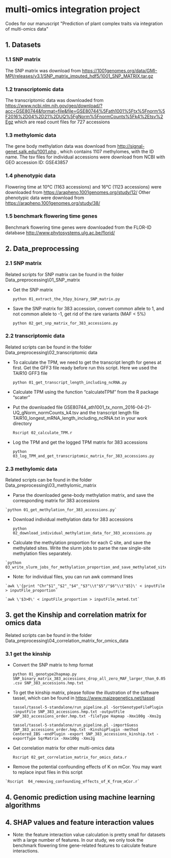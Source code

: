 # multi-omics integration project
Codes for our manuscript "Prediction of plant complex traits via integration of multi-omics data"

## 1. Datasets

### 1.1 SNP matrix
The SNP matrix was download from https://1001genomes.org/data/GMI-MPI/releases/v3.1/SNP_matrix_imputed_hdf5/1001_SNP_MATRIX.tar.gz

### 1.2 transcriptomic data
The transcriptomic data was downloaded from https://www.ncbi.nlm.nih.gov/geo/download/?acc=GSE80744&format=file&file=GSE80744%5Fath1001%5Ftx%5Fnorm%5F2016%2D04%2D21%2DUQ%5FgNorm%5FnormCounts%5Fk4%2Etsv%2Egz
which are read count files for 727 accessions

### 1.3 methylomic data
The gene body methylation data was download from http://signal-genet.salk.edu/1001.php , which contains 1107 methylomes, with the ID name.
The tsv files for individual accessions were download from NCBI with GEO accession ID: GSE43857

### 1.4 phenotypic data
Flowering time at 10℃ (1163 accessions) and 16℃ (1123 accessions) were downloaded from https://arapheno.1001genomes.org/study/12/
Other phenotypic data were download from https://arapheno.1001genomes.org/study/38/

### 1.5 benchmark flowering time genes

Benchmark flowering time genes were downloaded from the FLOR-ID database http://www.phytosystems.ulg.ac.be/florid/

## 2. Data_preprocessing

### 2.1 SNP matrix

Related scripts for SNP matrix can be found in the folder Data_preprocessing\01_SNP_matrix

  * Get the SNP matrix
  
	`python 01_extract_the_h5py_binary_SNP_matrix.py`
	
  * Save the SNP matrix for 383 accession, convert common allele to 1, and not common allele to -1, get rid of the rare variants (MAF < 5%)	
  
	`python 02_get_snp_matrix_for_383_accessions.py`
	
### 2.2 transcriptomic data

Related scripts can be found in the folder Data_preprocessing\02_transcriptomic data 
  
  * To calculate the TPM, we need to get the transcript length for genes at first. Get the GFF3 file ready before run this script. Here we used the TAIR10 GFF3 file 
  
	`python 01_get_transcript_length_including_ncRNA.py`

  * Calculate TPM using the function “calculateTPM” from the R package “scater”
  * Put the downloaded file GSE80744_ath1001_tx_norm_2016-04-21-UQ_gNorm_normCounts_k4.tsv and the transcript length file TAIR10_longest_mRNA_length_including_ncRNA.txt in your work directory
  
	`Rscript 02_calculate_TPM.r`
	
  * Log the TPM and get the logged TPM matrix for 383 accessions
  
	`python 03_log_TPM_and_get_transcriptomic_matrix_for_383_accessions.py`
	
	
### 2.3 methylomic data

Related scripts can be found in the folder Data_preprocessing\03_methylomic_matrix

  *  Parse the downloaded gene-body methylation matrix, and save the corresponding matrix for 383 accessions

	`python 01_get_methylation_for_383_accessions.py`
	
  * Download individual methylation data for 383 accessions 

	`python 02_download_individual_methylation_data_for_383_accessions.py`
	
  *  Calculate the methylation proportion for each C site, and save the methylated sites. Write the slurm jobs to parse the raw single-site methylation files separately.

	`python 03_write_slurm_jobs_for_methylation_proportion_and_save_methylated_site.py`
	
  *  Note: for individual files, you can run awk command lines

	`awk \'{print "Chr"$1"_"$2"_"$4"_"$3"\\t"$5"/"$6"\\t"$5}\' < inputFile > inputFile_proportion`
	
	`awk \'$3>0\' < inputFile_proportion > inputFile_meted.txt`
	
	

## 3. get the Kinship and correlation matrix for omics data

Related scripts can be found in the folder Data_preprocessing\04_correlation_matrix_for_omics_data

### 3.1 get the kinship

  * Convert the SNP matrix to hmp format
  
	`python 01_genotype2hapmap.py SNP_binary_matrix_383_accessions_drop_all_zero_MAF_larger_than_0.05.csv SNP_383_accessions.hmp.txt`

  * To get the kinship matrix, please follow the illustration of the software tassel, which can be found in https://www.maizegenetics.net/tassel

	`tassel/tassel-5-standalone/run_pipeline.pl -SortGenotypeFilePlugin -inputFile SNP_383_accessions.hmp.txt -outputFile SNP_383_accessions_order.hmp.txt -fileType Hapmap -Xmx100g -Xms2g`

	`tassel/tassel-5-standalone/run_pipeline.pl -importGuess SNP_383_accessions_order.hmp.txt -KinshipPlugin -method Centered_IBS -endPlugin -export SNP_383_accessions_kinship.txt -exportType SqrMatrix -Xmx100g -Xms2g`

  * Get correlation matrix for other multi-omics data
  
	`Rscript 02_get_correlation_matrix_for_omics_data.r`

  *  Remove the potential confounding effects of K on mCor. You may want to replace input files in this script

	`Rscript  04_removing_confounding_effects_of_K_from_mCor.r`

## 4. Genomic prediction using machine learning algorithms


## 4. SHAP values and feature interaction values

  * Note: the feature interaction value calculation is pretty small for datasets with a large number of features. In our study, we only took the benchmark flowering time gene-related features to calculate feature interactions.